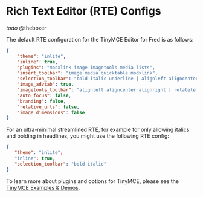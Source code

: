 # Rich Text Editor (RTE) Configs

*todo* @theboxer

The default RTE configuration for the TinyMCE Editor for Fred is as follows:

```json
{
    "theme": "inlite",
    "inline": true,
    "plugins": "modxlink image imagetools media lists",
    "insert_toolbar": "image media quicktable modxlink",
    "selection_toolbar": "bold italic underline | alignleft aligncenter alignright | bullist numlist | modxlink h2 h3 h4 blockquote",
    "image_advtab": true,
    "imagetools_toolbar": "alignleft aligncenter alignright | rotateleft rotateright | flipv fliph | editimage imageoptions",
    "auto_focus": false,
    "branding": false,
    "relative_urls": false,
    "image_dimensions": false
}
```

For an ultra-minimal streamlined RTE, for example for only allowing italics and bolding in headlines, you might use the following RTE config:

```json
{  
   "theme": "inlite";
   "inline": true,
   "selection_toolbar": "bold italic"
}
```

To learn more about plugins and options for TinyMCE, please see the [TinyMCE Examples & Demos](https://www.tiny.cloud/docs/demo/). 